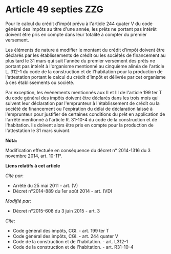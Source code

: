 # Article 49 septies ZZG

Pour le calcul du crédit d'impôt prévu à l'article 244 quater V du code général des impôts au titre d'une année, les prêts ne
portant pas intérêt doivent être pris en compte dans leur totalité à compter du premier versement. 

Les éléments de nature à modifier le montant du crédit d'impôt doivent être déclarés par les établissements de crédit ou les
sociétés de financement au plus tard le 31 mars qui suit l'année du premier versement des prêts ne portant pas intérêt à
l'organisme mentionné au cinquième alinéa de l'article L. 312-1 du code de la construction et de l'habitation pour la
production de l'attestation portant le calcul du crédit d'impôt et délivrée par cet organisme à ces établissements ou
société. 

Par exception, les événements mentionnés aux II et III de l'article 199 ter T du code général des impôts doivent être
déclarés dans les trois mois qui suivent leur déclaration par l'emprunteur à l'établissement de crédit ou la société de
financement ou l'expiration du délai de déclaration laissé à l'emprunteur pour justifier de certaines conditions du prêt en
application de l'arrêté mentionné à l'article R. 31-10-4 du code de la construction et de l'habitation. Ils doivent alors
être pris en compte pour la production de l'attestation le 31 mars suivant.

**Nota:**

Modification effectuée en conséquence du décret n° 2014-1316 du 3 novembre 2014, art. 10-11°.

**Liens relatifs à cet article**

_Cité par_:

  - Arrêté du 25 mai 2011 - art. (V)
  - Décret n°2014-889 du 1er août 2014 - art. (VD)

_Modifié par_:

  - Décret n°2015-608 du 3 juin 2015 - art. 3

_Cite_:

  - Code général des impôts, CGI. - art. 199 ter T
  - Code général des impôts, CGI. - art. 244 quater V
  - Code de la construction et de l'habitation. - art. L312-1
  - Code de la construction et de l'habitation. - art. R31-10-4
